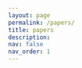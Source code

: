 ```yaml
---
layout: page
permalink: /papers/
title: papers
description: 
nav: false
nav_order: 1
---
```


<!-- _pages/publications.md -->
<!-- <div class="publications">

{% bibliography -f {{ site.scholar.bibliography }} %}

</div> -->

